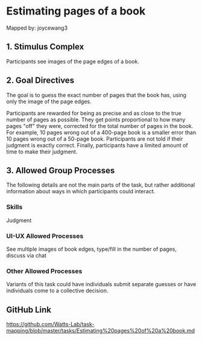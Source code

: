 # Estimating pages of a book

Mapped by: joycewang3 

## 1. Stimulus Complex 
Participants see images of the page edges of a book.

## 2. Goal Directives 
The goal is to guess the exact number of pages that the book has, using only the image of the page edges. 

Participants are rewarded for being as precise and as close to the true number of pages as possible. They get points proportional to how many pages "off" they were, corrected for the total number of pages in the book. For example, 10 pages wrong out of a 400-page book is a smaller error than 10 pages wrong out of a 50-page book. Participants are not told if their judgment is exactly correct. Finally, participants have a limited amount of time to make their judgment.

## 3. Allowed Group Processes 
The following details are not the main parts of the task, but rather additional information about ways in which participants could interact.

### Skills 
Judgment

### UI-UX Allowed Processes
See multiple images of book edges, type/fill in the number of pages, discuss via chat

### Other Allowed Processes
Variants of this task could have individuals submit separate guesses or have individuals come to a collective decision.

## GitHub Link 
https://github.com/Watts-Lab/task-mapping/blob/master/tasks/Estimating%20pages%20of%20a%20book.md
